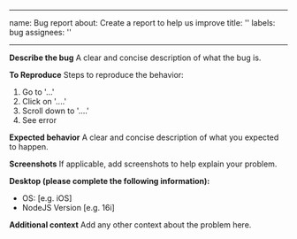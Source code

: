 ***

name: Bug report
about: Create a report to help us improve
title: ''
labels: bug
assignees: ''

***

**Describe the bug**
A clear and concise description of what the bug is.

**To Reproduce**
Steps to reproduce the behavior:

1.  Go to '...'
2.  Click on '....'
3.  Scroll down to '....'
4.  See error

**Expected behavior**
A clear and concise description of what you expected to happen.

**Screenshots**
If applicable, add screenshots to help explain your problem.

**Desktop (please complete the following information):**

*   OS: \[e.g. iOS]
*   NodeJS Version \[e.g. 16i]

**Additional context**
Add any other context about the problem here.
